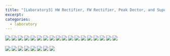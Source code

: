 ```yaml
---
title: "[Laboratory3] HW Rectifier, FW Rectifier, Peak Dector, and Super Diode"
excerpt:
categories:
  - laboratory
---
```

![](../../../img/laboratory/ECDL3_Unit07-01.png)
![](../../../img/laboratory/ECDL3_Unit07-02.png)
![](../../../img/laboratory/ECDL3_Unit07-03.png)
![](../../../img/laboratory/ECDL3_Unit07-04.png)
![](../../../img/laboratory/ECDL3_Unit07-05.png)
![](../../../img/laboratory/ECDL3_Unit07-06.png)
![](../../../img/laboratory/ECDL3_Unit07-07.png)
![](../../../img/laboratory/ECDL3_Unit07-08.png)
![](../../../img/laboratory/ECDL3_Unit07-09.png)
![](../../../img/laboratory/ECDL3_Unit07-10.png)
![](../../../img/laboratory/ECDL3_Unit07-11.png)
![](../../../img/laboratory/ECDL3_Unit07-12.png)
![](../../../img/laboratory/ECDL3_Unit07-13.png)
![](../../../img/laboratory/ECDL3_Unit07-14.png)
![](../../../img/laboratory/ECDL3_Unit07-15.png)
![](../../../img/laboratory/ECDL3_Unit07-16.png)
![](../../../img/laboratory/ECDL3_Unit07-17.png)
![](../../../img/laboratory/ECDL3_Unit07-18.png)

![](../../../img/laboratory/ecdl3-unit07-diode(2:3)-post-1.png)
![](../../../img/laboratory/ecdl3-unit07-diode(2:3)-post-2.png)
![](../../../img/laboratory/ecdl3-unit07-diode(2:3)-post-3.png)
![](../../../img/laboratory/ecdl3-unit07-diode(2:3)-post-4.png)
![](../../../img/laboratory/ecdl3-unit07-diode(2:3)-post-5.png)
![](../../../img/laboratory/ecdl3-unit07-diode(2:3)-post-6.png)
![](../../../img/laboratory/ecdl3-unit07-diode(2:3)-post-7.png)
![](../../../img/laboratory/ecdl3-unit07-diode(2:3)-post-8.png)